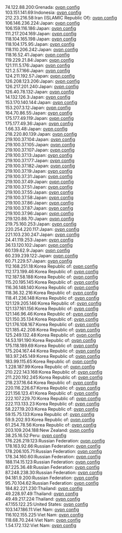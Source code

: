 74.122.88.200:Grenada: [ovpn config](vpn/74_122_88_200.ovpn)  
103.151.141.69:Indonesia: [ovpn config](vpn/103_151_141_69.ovpn)  
212.23.216.58:Iran (ISLAMIC Republic Of): [ovpn config](vpn/212_23_216_58.ovpn)  
106.146.236.224:Japan: [ovpn config](vpn/106_146_236_224.ovpn)  
106.159.116.186:Japan: [ovpn config](vpn/106_159_116_186.ovpn)  
111.217.204.169:Japan: [ovpn config](vpn/111_217_204_169.ovpn)  
118.104.165.198:Japan: [ovpn config](vpn/118_104_165_198.ovpn)  
118.104.175.95:Japan: [ovpn config](vpn/118_104_175_95.ovpn)  
118.110.206.242:Japan: [ovpn config](vpn/118_110_206_242.ovpn)  
118.16.52.41:Japan: [ovpn config](vpn/118_16_52_41.ovpn)  
119.229.21.84:Japan: [ovpn config](vpn/119_229_21_84.ovpn)  
121.111.5.176:Japan: [ovpn config](vpn/121_111_5_176.ovpn)  
121.2.57.166:Japan: [ovpn config](vpn/121_2_57_166.ovpn)  
124.211.192.57:Japan: [ovpn config](vpn/124_211_192_57.ovpn)  
126.208.123.206:Japan: [ovpn config](vpn/126_208_123_206.ovpn)  
126.217.201.240:Japan: [ovpn config](vpn/126_217_201_240.ovpn)  
126.40.78.132:Japan: [ovpn config](vpn/126_40_78_132.ovpn)  
14.132.126.3:Japan: [ovpn config](vpn/14_132_126_3.ovpn)  
153.170.140.144:Japan: [ovpn config](vpn/153_170_140_144.ovpn)  
153.207.3.12:Japan: [ovpn config](vpn/153_207_3_12.ovpn)  
164.70.86.55:Japan: [ovpn config](vpn/164_70_86_55.ovpn)  
175.177.49.119:Japan: [ovpn config](vpn/175_177_49_119.ovpn)  
175.177.49.36:Japan: [ovpn config](vpn/175_177_49_36.ovpn)  
1.66.33.48:Japan: [ovpn config](vpn/1_66_33_48.ovpn)  
218.220.80.139:Japan: [ovpn config](vpn/218_220_80_139.ovpn)  
219.100.37.104:Japan: [ovpn config](vpn/219_100_37_104.ovpn)  
219.100.37.105:Japan: [ovpn config](vpn/219_100_37_105.ovpn)  
219.100.37.107:Japan: [ovpn config](vpn/219_100_37_107.ovpn)  
219.100.37.13:Japan: [ovpn config](vpn/219_100_37_13.ovpn)  
219.100.37.177:Japan: [ovpn config](vpn/219_100_37_177.ovpn)  
219.100.37.182:Japan: [ovpn config](vpn/219_100_37_182.ovpn)  
219.100.37.19:Japan: [ovpn config](vpn/219_100_37_19.ovpn)  
219.100.37.31:Japan: [ovpn config](vpn/219_100_37_31.ovpn)  
219.100.37.49:Japan: [ovpn config](vpn/219_100_37_49.ovpn)  
219.100.37.51:Japan: [ovpn config](vpn/219_100_37_51.ovpn)  
219.100.37.55:Japan: [ovpn config](vpn/219_100_37_55.ovpn)  
219.100.37.58:Japan: [ovpn config](vpn/219_100_37_58.ovpn)  
219.100.37.86:Japan: [ovpn config](vpn/219_100_37_86.ovpn)  
219.100.37.87:Japan: [ovpn config](vpn/219_100_37_87.ovpn)  
219.100.37.96:Japan: [ovpn config](vpn/219_100_37_96.ovpn)  
219.120.88.70:Japan: [ovpn config](vpn/219_120_88_70.ovpn)  
219.75.160.253:Japan: [ovpn config](vpn/219_75_160_253.ovpn)  
220.254.220.117:Japan: [ovpn config](vpn/220_254_220_117.ovpn)  
221.103.230.247:Japan: [ovpn config](vpn/221_103_230_247.ovpn)  
24.41.119.253:Japan: [ovpn config](vpn/24_41_119_253.ovpn)  
36.13.120.102:Japan: [ovpn config](vpn/36_13_120_102.ovpn)  
60.139.62.9:Japan: [ovpn config](vpn/60_139_62_9.ovpn)  
60.239.239.122:Japan: [ovpn config](vpn/60_239_239_122.ovpn)  
60.71.229.57:Japan: [ovpn config](vpn/60_71_229_57.ovpn)  
112.168.251.18:Korea Republic of: [ovpn config](vpn/112_168_251_18.ovpn)  
112.173.199.46:Korea Republic of: [ovpn config](vpn/112_173_199_46.ovpn)  
112.187.58.188:Korea Republic of: [ovpn config](vpn/112_187_58_188.ovpn)  
115.20.195.145:Korea Republic of: [ovpn config](vpn/115_20_195_145.ovpn)  
116.36.148.140:Korea Republic of: [ovpn config](vpn/116_36_148_140.ovpn)  
118.36.32.216:Korea Republic of: [ovpn config](vpn/118_36_32_216.ovpn)  
118.41.236.148:Korea Republic of: [ovpn config](vpn/118_41_236_148.ovpn)  
121.129.205.146:Korea Republic of: [ovpn config](vpn/121_129_205_146.ovpn)  
121.137.161.156:Korea Republic of: [ovpn config](vpn/121_137_161_156.ovpn)  
121.146.96.46:Korea Republic of: [ovpn config](vpn/121_146_96_46.ovpn)  
121.150.35.134:Korea Republic of: [ovpn config](vpn/121_150_35_134.ovpn)  
121.176.108.167:Korea Republic of: [ovpn config](vpn/121_176_108_167.ovpn)  
121.185.42.208:Korea Republic of: [ovpn config](vpn/121_185_42_208.ovpn)  
125.249.132.48:Korea Republic of: [ovpn config](vpn/125_249_132_48.ovpn)  
14.53.191.190:Korea Republic of: [ovpn config](vpn/14_53_191_190.ovpn)  
175.118.189.69:Korea Republic of: [ovpn config](vpn/175_118_189_69.ovpn)  
175.204.167.44:Korea Republic of: [ovpn config](vpn/175_204_167_44.ovpn)  
183.97.245.149:Korea Republic of: [ovpn config](vpn/183_97_245_149.ovpn)  
183.99.115.65:Korea Republic of: [ovpn config](vpn/183_99_115_65.ovpn)  
1.228.187.99:Korea Republic of: [ovpn config](vpn/1_228_187_99.ovpn)  
210.222.143.168:Korea Republic of: [ovpn config](vpn/210_222_143_168.ovpn)  
211.220.192.245:Korea Republic of: [ovpn config](vpn/211_220_192_245.ovpn)  
218.237.16.64:Korea Republic of: [ovpn config](vpn/218_237_16_64.ovpn)  
220.116.226.67:Korea Republic of: [ovpn config](vpn/220_116_226_67.ovpn)  
221.156.123.41:Korea Republic of: [ovpn config](vpn/221_156_123_41.ovpn)  
222.107.229.70:Korea Republic of: [ovpn config](vpn/222_107_229_70.ovpn)  
222.113.133.23:Korea Republic of: [ovpn config](vpn/222_113_133_23.ovpn)  
58.227.19.203:Korea Republic of: [ovpn config](vpn/58_227_19_203.ovpn)  
59.15.75.133:Korea Republic of: [ovpn config](vpn/59_15_75_133.ovpn)  
59.9.202.93:Korea Republic of: [ovpn config](vpn/59_9_202_93.ovpn)  
61.254.78.56:Korea Republic of: [ovpn config](vpn/61_254_78_56.ovpn)  
203.109.204.188:New Zealand: [ovpn config](vpn/203_109_204_188.ovpn)  
38.25.16.52:Peru: [ovpn config](vpn/38_25_16_52.ovpn)  
176.226.219.123:Russian Federation: [ovpn config](vpn/176_226_219_123.ovpn)  
178.163.92.66:Russian Federation: [ovpn config](vpn/178_163_92_66.ovpn)  
178.206.105.71:Russian Federation: [ovpn config](vpn/178_206_105_71.ovpn)  
178.34.160.60:Russian Federation: [ovpn config](vpn/178_34_160_60.ovpn)  
188.114.15.123:Russian Federation: [ovpn config](vpn/188_114_15_123.ovpn)  
87.225.36.48:Russian Federation: [ovpn config](vpn/87_225_36_48.ovpn)  
87.248.238.30:Russian Federation: [ovpn config](vpn/87_248_238_30.ovpn)  
94.181.9.200:Russian Federation: [ovpn config](vpn/94_181_9_200.ovpn)  
95.70.104.62:Russian Federation: [ovpn config](vpn/95_70_104_62.ovpn)  
184.82.221.230:Thailand: [ovpn config](vpn/184_82_221_230.ovpn)  
49.228.97.49:Thailand: [ovpn config](vpn/49_228_97_49.ovpn)  
49.49.217.224:Thailand: [ovpn config](vpn/49_49_217_224.ovpn)  
47.155.122.25:United States: [ovpn config](vpn/47_155_122_25.ovpn)  
103.147.186.11:Viet Nam: [ovpn config](vpn/103_147_186_11.ovpn)  
116.102.155.225:Viet Nam: [ovpn config](vpn/116_102_155_225.ovpn)  
118.68.70.244:Viet Nam: [ovpn config](vpn/118_68_70_244.ovpn)  
1.54.172.132:Viet Nam: [ovpn config](vpn/1_54_172_132.ovpn)  
